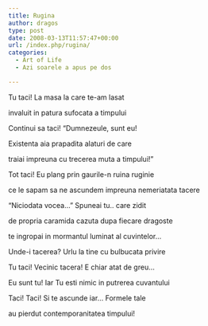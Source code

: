 ```yaml
---
title: Rugina
author: dragos
type: post
date: 2008-03-13T11:57:47+00:00
url: /index.php/rugina/
categories:
  - Art of Life
  - Azi soarele a apus pe dos

---
```

Tu taci! La masa la care te-am lasat
  
invaluit in patura sufocata a timpului
  
Continui sa taci! &#8220;Dumnezeule, sunt eu!
  
Existenta aia prapadita alaturi de care
  
traiai impreuna cu trecerea muta a timpului!&#8221;

Tot taci! Eu plang prin gaurile-n ruina ruginie
  
ce le sapam sa ne ascundem impreuna nemeriatata tacere
  
&#8220;Niciodata vocea&#8230;&#8221; Spuneai tu.. care zidit
  
de propria caramida cazuta dupa fiecare dragoste<!--more-->


  
te ingropai in mormantul luminat al cuvintelor&#8230;

Unde-i tacerea? Urlu la tine cu bulbucata privire
  
Tu taci! Vecinic tacera! E chiar atat de greu&#8230;
  
Eu sunt tu! Iar Tu esti nimic in putrerea cuvantului
  
Taci! Taci! Si te ascunde iar&#8230; Formele tale
  
au pierdut contemporanitatea timpului!